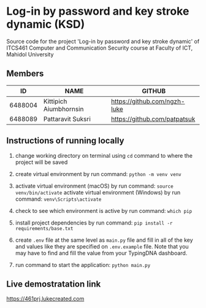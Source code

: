 # Log-in by password and key stroke dynamic (KSD)

Source code for the project 'Log-in by password and key stroke dynamic' of ITCS461 Computer and Communication Security course at Faculty of ICT, Mahidol University

## Members

| ID | NAME | GITHUB |
|----|------|--------|
| 6488004 | Kittipich Aiumbhornsin | <https://github.com/ngzh-luke> |
| 6488089 | Pattaravit Suksri | <https://github.com/patpatsuk> |

## Instructions of running locally

1. change working directory on terminal using `cd` command to where the project will be saved

2. create virtual environment by run command:
`python -m venv venv`

3. activate virtual environment (macOS) by run command:
`source venv/bin/activate`
activate virtual environment (Windows) by run command: `venv\Scripts\activate`

4. check to see which environment is active by run command: `which pip`

5. install project dependencies by run command:
`pip install -r requirements/base.txt`

6. create `.env` file at the same level as `main.py` file and fill in all of the key and values like they are specified on `.env.example` file. Note that you may have to find and fill the value from your TypingDNA dashboard.

7. run command to start the application:
`python main.py`

## Live demostratation link

<!-- - <https://comsecurityprj.lukecreated.com> -->
<https://461prj.lukecreated.com>
